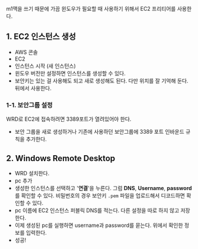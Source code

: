 m1맥을 쓰기 때문에 가끔 윈도우가 필요할 때 사용하기 위해서 EC2 프리티어를 사용한다. 

## 1. EC2 인스턴스 생성

- AWS 콘솔
- EC2
- 인스턴스 시작 (새 인스턴스)
- 윈도우 버전만 설정하면 인스턴스를 생성할 수 있다. 
- 보안키는 있는 걸 사용해도 되고 새로 생성해도 된다. 다만 위치를 잘 기억해 둔다. 뒤에서 사용한다.

### 1-1. 보안그룹 설정
WRD로 EC2에 접속하려면 3389포트가 열려있어야 한다.
- 보안 그룹을 새로 생성하거나 기존에 사용하던 보안그룹에 3389 포트 인바운드 규칙을 추가한다.

## 2. Windows Remote Desktop

- WRD 설치한다.
- pc 추가
- 생성한 인스턴스를 선택하고 '**연결**'을 누른다. 그럼 **DNS**, **Username**, **password**를 확인할 수 있다. 비밀번호의 경우 보안키 `.pem` 파일을 업로드해서 디코드하면 확인할 수 있다.
- pc 이름에 EC2 인스턴스 퍼블릭 DNS를 적는다. 다른 설정을 따로 하지 않고 저장한다.
- 이제 생성된 pc를 실행하면 username과 password를 묻는다. 위에서 확인한 정보를 입력한다.
- 성공! 